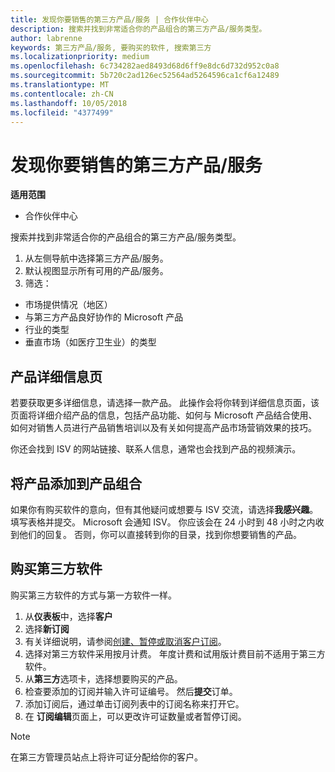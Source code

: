```yaml
---
title: 发现你要销售的第三方产品/服务 | 合作伙伴中心
description: 搜索并找到非常适合你的产品组合的第三方产品/服务类型。
author: labrenne
keywords: 第三方产品/服务, 要购买的软件, 搜索第三方
ms.localizationpriority: medium
ms.openlocfilehash: 6c734282aed8493d68d6ff9e8dc6d732d952c0a8
ms.sourcegitcommit: 5b720c2ad126ec52564ad5264596ca1cf6a12489
ms.translationtype: MT
ms.contentlocale: zh-CN
ms.lasthandoff: 10/05/2018
ms.locfileid: "4377499"
---
```

# <a name="discover-the-third-party-offers-you-want-to-sell"></a>发现你要销售的第三方产品/服务

**适用范围**

-  合作伙伴中心

搜索并找到非常适合你的产品组合的第三方产品/服务类型。 

1.  从左侧导航中选择第三方产品/服务。 
2.  默认视图显示所有可用的产品/服务。 
3.  筛选：

- 市场提供情况（地区）
- 与第三方产品良好协作的 Microsoft 产品
- 行业的类型
- 垂直市场（如医疗卫生业）的类型

## <a name="the-product-details-page"></a>产品详细信息页

若要获取更多详细信息，请选择一款产品。 此操作会将你转到详细信息页面，该页面将详细介绍产品的信息，包括产品功能、如何与 Microsoft 产品结合使用、如何对销售人员进行产品销售培训以及有关如何提高产品市场营销效果的技巧。 

你还会找到 ISV 的网站链接、联系人信息，通常也会找到产品的视频演示。 

## <a name="add-the-product-to-your-portfolio"></a>将产品添加到产品组合

如果你有购买软件的意向，但有其他疑问或想要与 ISV 交流，请选择**我感兴趣**。 填写表格并提交。 Microsoft 会通知 ISV。 你应该会在 24 小时到 48 小时之内收到他们的回复。 否则，你可以直接转到你的目录，找到你想要销售的产品。

## <a name="purchase-the-third-party-software"></a>购买第三方软件

购买第三方软件的方式与第一方软件一样。 

1. 从**仪表板**中，选择**客户**
2. 选择**新订阅**
3. 有关详细说明，请参阅[创建、暂停或取消客户订阅](create-a-new-subscription.md)。
4.  选择对第三方软件采用按月计费。 年度计费和试用版计费目前不适用于第三方软件。
5.  从**第三方**选项卡，选择想要购买的产品。
6.  检查要添加的订阅并输入许可证编号。 然后**提交**订单。
7.  添加订阅后，通过单击订阅列表中的订阅名称来打开它。 
8.  在 **订阅编辑**页面上，可以更改许可证数量或者暂停订阅。

> [!NOTE]  
>  在第三方管理员站点上将许可证分配给你的客户。

    


